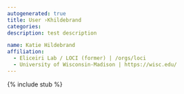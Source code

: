 ```yaml
---
autogenerated: true
title: User ›Khildebrand
categories: 
description: test description

name: Katie Hildebrand
affiliation:
  - Eliceiri Lab / LOCI (former) | /orgs/loci
  - University of Wisconsin-Madison | https://wisc.edu/
---
```

{% include stub %}

